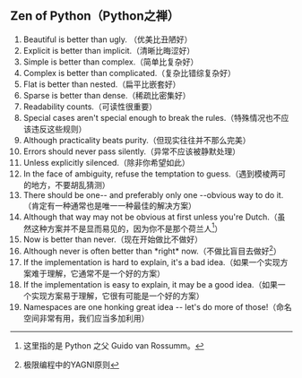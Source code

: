 ## Zen of Python（Python之禅）

1. Beautiful is better than ugly. （优美比丑陋好）
2. Explicit is better than implicit.（清晰比晦涩好）
3. Simple is better than complex.（简单比复杂好）
4. Complex is better than complicated.（复杂比错综复杂好）
5. Flat is better than nested.（扁平比嵌套好）
6. Sparse is better than dense.（稀疏比密集好）
7. Readability counts.（可读性很重要）
8. Special cases aren't special enough to break the rules.（特殊情况也不应该违反这些规则）
9. Although practicality beats purity.（但现实往往并不那么完美）
10. Errors should never pass silently.（异常不应该被静默处理）
11. Unless explicitly silenced.（除非你希望如此）
12. In the face of ambiguity, refuse the temptation to guess.（遇到模棱两可的地方，不要胡乱猜测）
13. There should be one-- and preferably only one --obvious way to do it.（肯定有一种通常也是唯一一种最佳的解决方案）
14. Although that way may not be obvious at first unless you're Dutch.（虽然这种方案并不是显而易见的，因为你不是那个荷兰人[^1]）
15. Now is better than never.（现在开始做比不做好）
16. Although never is often better than \*right\* now.（不做比盲目去做好[^2]）
17. If the implementation is hard to explain, it's a bad idea.（如果一个实现方案难于理解，它通常不是一个好的方案）
18. If the implementation is easy to explain, it may be a good idea.（如果一个实现方案易于理解，它很有可能是一个好的方案）
19. Namespaces are one honking great idea -- let's do more of those!（命名空间非常有用，我们应当多加利用）

[^1]:这里指的是 Python 之父 Guido van Rossumm。
[^2]:极限编程中的YAGNI原则

